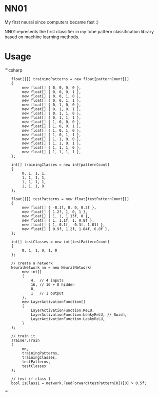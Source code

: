 # NN01
My first neural since computers became fast :) 

NN01 represents the first classifier in my tobe pattern classification library based on machine learning methods. 

# Usage
'''csharp
      
       float[][] trainingPatterns = new float[patternCount][]
       {
            new float[] { 0, 0, 0, 0 },
            new float[] { 0, 0, 0, 1 },
            new float[] { 0, 0, 1, 0 },
            new float[] { 0, 0, 1, 1 },
            new float[] { 0, 1, 0, 0 },
            new float[] { 0, 1, 0, 1 },
            new float[] { 0, 1, 1, 0 },
            new float[] { 0, 1, 1, 1 },
            new float[] { 1, 0, 0, 0 },
            new float[] { 1, 0, 0, 1 },
            new float[] { 1, 0, 1, 0 },
            new float[] { 1, 0, 1, 1 },
            new float[] { 1, 1, 0, 0 },
            new float[] { 1, 1, 0, 1 },
            new float[] { 1, 1, 1, 0 },
            new float[] { 1, 1, 1, 1 },
       };

       int[] trainingClasses = new int[patternCount]
       {
            0, 1, 1, 1,
            1, 1, 1, 1,
            1, 1, 1, 1,
            1, 1, 1, 0
       };

       float[][] testPatterns = new float[testPatternCount][]
       {
            new float[] { -0.1f, 0, 0, 0.2f },
            new float[] { 1.2f, 1, 0, 1 },
            new float[] { 1, 1, 1.13f, 0 },
            new float[] { 1, 1.1f, 1, 0.8f },
            new float[] { 1, 0.1f, -0.3f, 1.01f },
            new float[] { 0.9f, 1.2f, 1.04f, 0.8f },
       };

       int[] testClasses = new int[testPatternCount]
       {
            0, 1, 1, 0, 1, 0
       };
        
       // create a network
       NeuralNetwork nn = new NeuralNetwork(
            new int[] 
            { 
                4,  // 4 inputs
                16, // 16 + 8 hidden
                8, 
                1   // 1 output
            },
            new LayerActivationFunction[] 
            {
                LayerActivationFunction.ReLU,
                LayerActivationFunction.LeakyReLU, // Swish,
                LayerActivationFunction.LeakyReLU,
            }
       );
            
       // train it
       Trainer.Train
       (
            nn,
            trainingPatterns,
            trainingClasses,
            testPatterns,
            testClasses
       );

       // test if class 1 
       bool isClass1 = network.FeedForward(testPattern[0])[0] > 0.5f; 

''' 
